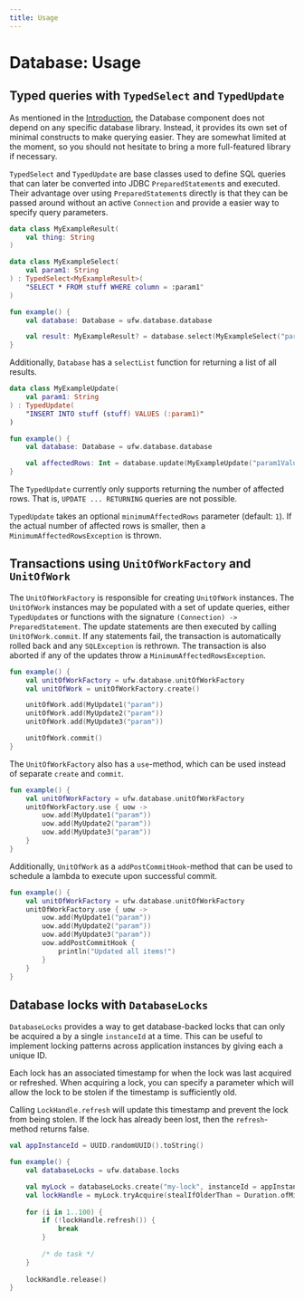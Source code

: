 ```yaml
---
title: Usage
---
```


# Database: Usage

## Typed queries with `TypedSelect` and `TypedUpdate`

As mentioned in the [Introduction](./index.md), the Database component does not depend on any specific database library.
Instead, it provides its own set of minimal constructs to make querying easier. They are somewhat limited at the moment,
so you should not hesitate to bring a more full-featured library if necessary.

`TypedSelect` and `TypedUpdate` are base classes used to define SQL queries that can later be converted into
JDBC `PreparedStatement`s and executed. Their advantage over using `PreparedStatement`s directly is that they can be
passed around without an active `Connection` and provide a easier way to specify query parameters.

```kotlin title="Example: Using TypedSelect" linenums="1"
data class MyExampleResult(
    val thing: String
)

data class MyExampleSelect(
    val param1: String
) : TypedSelect<MyExampleResult>(
    "SELECT * FROM stuff WHERE column = :param1"
)

fun example() {
    val database: Database = ufw.database.database

    val result: MyExampleResult? = database.select(MyExampleSelect("param1Value"))
}
```

Additionally, `Database` has a `selectList` function for returning a list of all results.

```kotlin title="Example: Using TypedUpdate" linenums="1"
data class MyExampleUpdate(
    val param1: String
) : TypedUpdate(
    "INSERT INTO stuff (stuff) VALUES (:param1)"
)

fun example() {
    val database: Database = ufw.database.database

    val affectedRows: Int = database.update(MyExampleUpdate("param1Value"))
}
```

The `TypedUpdate` currently only supports returning the number of affected rows. That is, `UPDATE ... RETURNING` queries
are not possible.

`TypedUpdate` takes an optional `minimumAffectedRows` parameter (default: `1`). If the actual number of affected rows is
smaller, then a `MinimumAffectedRowsException` is thrown.

## Transactions using `UnitOfWorkFactory` and `UnitOfWork`

The `UnitOfWorkFactory` is responsible for creating `UnitOfWork` instances. The `UnitOfWork` instances may be populated
with a set of update queries, either `TypedUpdate`s or functions with the signature `(Connection) -> PreparedStatement`.
The update statements are then executed by calling `UnitOfWork.commit`. If any statements fail, the transaction is
automatically rolled back and any `SQLException` is rethrown. The transaction is also aborted if any of the updates
throw a `MinimumAffectedRowsException`.

```kotlin title="Example: Using UnitOfWorkFactory"
fun example() {
    val unitOfWorkFactory = ufw.database.unitOfWorkFactory
    val unitOfWork = unitOfWorkFactory.create()

    unitOfWork.add(MyUpdate1("param"))
    unitOfWork.add(MyUpdate2("param"))
    unitOfWork.add(MyUpdate3("param"))

    unitOfWork.commit()
}
```

The `UnitOfWorkFactory` also has a `use`-method, which can be used instead of separate `create` and `commit`.

```kotlin title="Example: UnitOfWorkFactory.use"
fun example() {
    val unitOfWorkFactory = ufw.database.unitOfWorkFactory
    unitOfWorkFactory.use { uow ->
        uow.add(MyUpdate1("param"))
        uow.add(MyUpdate2("param"))
        uow.add(MyUpdate3("param"))
    }
}
```

Additionally, `UnitOfWork` as a `addPostCommitHook`-method that can be used to schedule a lambda to execute upon
successful commit.

```kotlin title="Example: UnitOfWork.addPostCommitHook"
fun example() {
    val unitOfWorkFactory = ufw.database.unitOfWorkFactory
    unitOfWorkFactory.use { uow ->
        uow.add(MyUpdate1("param"))
        uow.add(MyUpdate2("param"))
        uow.add(MyUpdate3("param"))
        uow.addPostCommitHook {
            println("Updated all items!")
        }
    }
}
```

## Database locks with `DatabaseLocks`

`DatabaseLocks` provides a way to get database-backed locks that can only be acquired a by a single `instanceId` at a
time. This can be useful to implement locking patterns across application instances by giving each a unique ID.

Each lock has an associated timestamp for when the lock was last acquired or refreshed. When acquiring a lock, you can
specify a parameter which will allow the lock to be stolen if the timestamp is sufficiently old.

Calling `LockHandle.refresh` will update this timestamp and prevent the lock from being stolen. If the lock has already
been lost, then the `refresh`-method returns false.

```kotlin title="Example: Using DatabaseLocks" linenums="1"
val appInstanceId = UUID.randomUUID().toString()

fun example() {
    val databaseLocks = ufw.database.locks

    val myLock = databaseLocks.create("my-lock", instanceId = appInstanceId)    
    val lockHandle = myLock.tryAcquire(stealIfOlderThan = Duration.ofMinutes(5))
    
    for (i in 1..100) {
        if (!lockHandle.refresh()) {
            break
        }
        
        /* do task */
    }
    
    lockHandle.release()
}
```